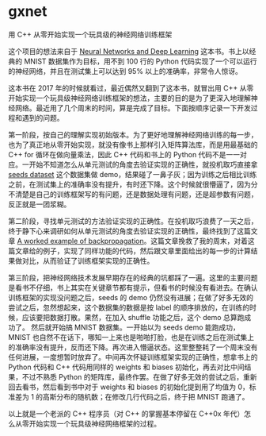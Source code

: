 # gxnet
用 C++ 从零开始实现一个玩具级的神经网络训练框架

这个项目的想法来自于 [Neural Networks and Deep Learning](http://neuralnetworksanddeeplearning.com/) 这本书。书上以经典的 MNIST 数据集作为目标，用不到 100 行的 Python 代码实现了一个可以运行的神经网络，并且在测试集上可以达到 95% 以上的准确率，非常令人惊讶。

这本书在 2017 年的时候就看过，最近偶然又翻到了这本书，就冒出用 C++ 从零开始实现一个玩具级神经网络训练框架的想法，主要的目的是为了更深入地理解神经网络。最近用了几个周末的时间，算是完成了目标。下面按顺序记录一下开发过程和遇到的问题。

第一阶段，按自己的理解实现初始版本。为了更好地理解神经网络训练的每一步，也为了真正地从零开始实现，就没有像书上那样引入矩阵算法库，而是用最基础的 C++ for 循环在做向量乘法，因此 C++ 代码和书上的 Python 代码不是一一对应。一开始不知道怎么从单元测试的角度去验证实现的正确性，就投机取巧直接拿 [seeds dataset](https://www.kaggle.com/datasets/rwzhang/seeds-dataset) 这个数据集做 demo，结果碰了一鼻子灰；因为训练之后相比训练之前，在测试集上的准确率没有提升，有时还下降。这个时候就很懵逼了，因为分不清楚是自己的训练框架写的有问题，还是数据处理有问题，还是超参数有问题，反正就是一团浆糊。

第二阶段，寻找单元测试的方法验证实现的正确性。在投机取巧浪费了一天之后，终于静下心来调研如何从单元测试的角度去验证实现的正确性，最终找到了这篇文章 [A worked example of backpropagation](https://alexander-schiendorfer.github.io/2020/02/24/a-worked-example-of-backprop.html)。这篇文章挽救了我的周末，对着这篇文章给的例子，实现了同样功能的代码，然后跟文章里面给出的每一步的计算结果做对比，从而验证了训练框架实现的正确性。

第三阶段，把神经网络技术发展早期存在的经典的坑都踩了一遍。这里的主要问题是看书不仔细，书上其实在关键章节都有提示，但看书的时候没有看进去。在确认训练框架的实现没问题之后，seeds 的 demo 仍然没有进展；在做了好多无效的尝试之后，忽然想起来，这个数据集的数据是按 label 的顺序排放的，在训练的时候，应该要把数据打散。果然，在加入 shuffle 功能之后，这个 demo 总算跑成功了。
然后就开始搞 MNIST 数据集。一开始以为 seeds demo 能跑成功，MNIST 也自然不在话下，哪知一上来也是啪啪打脸，也是在训练之后在测试集上的准确率没有提升，反而还下降。再次进入懵逼状态。这里整整耗了一个周末没有任何进展，一度想暂时放弃了。中间再次怀疑训练框架实现的正确性，想拿书上的 Python 代码和 C++ 代码用同样的 weights 和 biases 初始化，再去对比中间结果，不过不熟悉 Python 的矩阵库，最终作罢。在做了好多无效的尝试之后，重新回去看书，然后看到书中对于 weights 和 biases 的初始化提到用了均值为 0，标准差为 1 的高斯分布的随机数；在修改几行代码之后，终于把 MNIST 跑通了。

以上就是一个老派的 C++ 程序员（对 C++ 的掌握基本停留在 C++0x 年代）怎么从零开始实现一个玩具级神经网络框架的过程。

